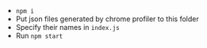 * `npm i`
* Put json files generated by chrome profiler to this folder
* Specify their names in `index.js`
* Run `npm start`
